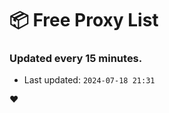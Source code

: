 # :package: Free Proxy List
### Updated every 15 minutes.

- Last updated: `2024-07-18 21:31`

:heart:
